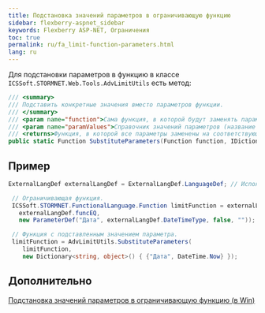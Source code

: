 ```yaml
---
title: Подстановка значений параметров в ограничивающую функцию
sidebar: flexberry-aspnet_sidebar
keywords: Flexberry ASP-NET, Ограничения
toc: true
permalink: ru/fa_limit-function-parameters.html
lang: ru
---
```


Для подстановки параметров в функцию в классе `ICSSoft.STORMNET.Web.Tools.AdvLimitUtils` есть метод:

```csharp
/// <summary>
/// Подставить конкретные значения вместо параметров функции.
/// </summary>
/// <param name="function">Сама функция, в которой будут заменять параметры.</param>
/// <param name="paramValues">Справочник значений параметров (название параметра - значение).</param>
/// <returns>Функция, в которой все параметры заменены на соответствующие значения.</returns>
public static Function SubstituteParameters(Function function, IDictionary<string, object> paramValues)
```

## Пример

```csharp
ExternalLangDef externalLangDef = ExternalLangDef.LanguageDef; // Использование ExternalLangDef.LanguageDef является устаревшим. Вместо него используйте конструктор (new ExternalLangDef(dataService)).

 // Ограничивающая функция.
 ICSSoft.STORMNET.FunctionalLanguage.Function limitFunction = externalLangDef.GetFunction(
   externalLangDef.funcEQ,
   new ParameterDef("Дата", externalLangDef.DateTimeType, false, ""));

 // Функция с подставленным значением параметра.
 limitFunction = AdvLimitUtils.SubstituteParameters(
    limitFunction,
    new Dictionary<string, object>() { {"Дата", DateTime.Now} });
```

## Дополнительно

[Подстановка значений параметров в ограничивающую функцию (в Win)](fw_limit-function-insert-parameters-values.html)
